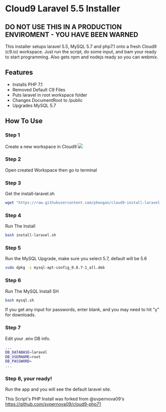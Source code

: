 # Cloud9 Laravel 5.5 Installer
## DO NOT USE THIS IN A PRODUCTION ENVIROMENT - YOU HAVE BEEN WARNED
This installer setups laravel 5.5, MySQL 5.7 and php7.1 onto a fresh Cloud9 (c9.io) workspace. Just run the script, do some input, and bam your ready to start programming. Also gets npm and nodejs ready so you can webmix. 

## Features
- Installs PHP 7.1
- Removed Default C9 Files
- Puts laravel in root workspace folder
- Changes DocumentRoot to /public
- Upgrades MySQL 5.7

## How To Use
### Step 1
Create a new workspace in Cloud9
<img src="https://github.com/pkeogan/cloud9-install-laravel-5.5/blob/master/step-2.png">
### Step 2
Open created Workspace then go to terminal
### Step 3
Get the install-laravel.sh
```sh
wget "https://raw.githubusercontent.com/pkeogan/cloud9-install-laravel-5.5/master/install-laravel.sh"
```
### Step 4
Run The Install
```sh
bash install-laravel.sh
```
### Step 5
Run the MySQL Upgrade, make sure you select 5.7, default will be 5.6
```sh
sudo dpkg -i mysql-apt-config_0.8.7-1_all.deb
```
### Step 6
Run The MySQL Install SH
```sh
bash mysql.sh
```
If you get any input for passwords, enter blank, and you may need to hit "y" for downloads.
### Step 7
Edit your .env DB info. 
```sh
...
DB_DATABASE=laravel
DB_USERNAME=root
DB_PASSWORD=
...
```
### Step 8, your ready!
Run the app and you will see the default laravel site.


This Script's PHP Install was forked from @svpernova09's https://github.com/svpernova09/cloud9-php71
